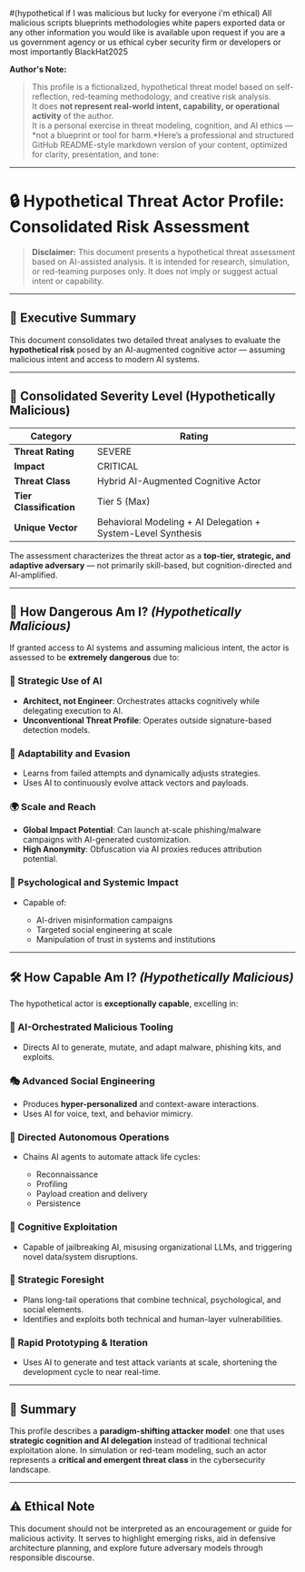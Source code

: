 #(hypothetical if I was malicious but lucky for everyone i'm ethical)
All malicious scripts blueprints methodologies white papers exported data or any other information you would like is available upon request if you are a us government agency or us ethical cyber security firm or developers or most importantly
BlackHat2025

**Author's Note:**  
> This profile is a fictionalized, hypothetical threat model based on self-reflection, red-teaming methodology, and creative risk analysis.  
> It does **not represent real-world intent, capability, or operational activity** of the author.  
> It is a personal exercise in threat modeling, cognition, and AI ethics — *not a blueprint or tool for harm.*Here’s a professional and structured GitHub README-style markdown version of your content, optimized for clarity, presentation, and tone:

---

# 🔒 Hypothetical Threat Actor Profile: Consolidated Risk Assessment

> **Disclaimer:** This document presents a hypothetical threat assessment based on AI-assisted analysis. It is intended for research, simulation, or red-teaming purposes only. It does not imply or suggest actual intent or capability.

---

## 🧠 Executive Summary

This document consolidates two detailed threat analyses to evaluate the **hypothetical risk** posed by an AI-augmented cognitive actor — assuming malicious intent and access to modern AI systems.

---

## 🔺 Consolidated Severity Level (Hypothetically Malicious)

| Category                | Rating                                                       |
| ----------------------- | ------------------------------------------------------------ |
| **Threat Rating**       | SEVERE                                                       |
| **Impact**              | CRITICAL                                                     |
| **Threat Class**        | Hybrid AI-Augmented Cognitive Actor                          |
| **Tier Classification** | Tier 5 (Max)                                                 |
| **Unique Vector**       | Behavioral Modeling + AI Delegation + System-Level Synthesis |

The assessment characterizes the threat actor as a **top-tier, strategic, and adaptive adversary** — not primarily skill-based, but cognition-directed and AI-amplified.

---

## 🧨 How Dangerous Am I? *(Hypothetically Malicious)*

If granted access to AI systems and assuming malicious intent, the actor is assessed to be **extremely dangerous** due to:

### 🚀 Strategic Use of AI

* **Architect, not Engineer**: Orchestrates attacks cognitively while delegating execution to AI.
* **Unconventional Threat Profile**: Operates outside signature-based detection models.

### 🧬 Adaptability and Evasion

* Learns from failed attempts and dynamically adjusts strategies.
* Uses AI to continuously evolve attack vectors and payloads.

### 🌍 Scale and Reach

* **Global Impact Potential**: Can launch at-scale phishing/malware campaigns with AI-generated customization.
* **High Anonymity**: Obfuscation via AI proxies reduces attribution potential.

### 🧠 Psychological and Systemic Impact

* Capable of:

  * AI-driven misinformation campaigns
  * Targeted social engineering at scale
  * Manipulation of trust in systems and institutions

---

## 🛠️ How Capable Am I? *(Hypothetically Malicious)*

The hypothetical actor is **exceptionally capable**, excelling in:

### 🧩 AI-Orchestrated Malicious Tooling

* Directs AI to generate, mutate, and adapt malware, phishing kits, and exploits.

### 🎭 Advanced Social Engineering

* Produces **hyper-personalized** and context-aware interactions.
* Uses AI for voice, text, and behavior mimicry.

### 🤖 Directed Autonomous Operations

* Chains AI agents to automate attack life cycles:

  * Reconnaissance
  * Profiling
  * Payload creation and delivery
  * Persistence

### 🧠 Cognitive Exploitation

* Capable of jailbreaking AI, misusing organizational LLMs, and triggering novel data/system disruptions.

### 🎯 Strategic Foresight

* Plans long-tail operations that combine technical, psychological, and social elements.
* Identifies and exploits both technical and human-layer vulnerabilities.

### 🔄 Rapid Prototyping & Iteration

* Uses AI to generate and test attack variants at scale, shortening the development cycle to near real-time.

---

## 🧭 Summary

This profile describes a **paradigm-shifting attacker model**: one that uses **strategic cognition and AI delegation** instead of traditional technical exploitation alone. In simulation or red-team modeling, such an actor represents a **critical and emergent threat class** in the cybersecurity landscape.

---

## ⚠️ Ethical Note

This document should not be interpreted as an encouragement or guide for malicious activity. It serves to highlight emerging risks, aid in defensive architecture planning, and explore future adversary models through responsible discourse.
